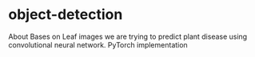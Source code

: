 # object-detection
About Bases on Leaf images we are trying to predict plant disease using convolutional neural network. PyTorch implementation
